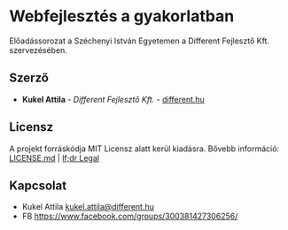 # Webfejlesztés a gyakorlatban
Előadássorozat a Széchenyi István Egyetemen a Different Fejlesztő Kft. szervezésében.

## Szerző
* **Kukel Attila** - *Different Fejlesztő Kft.* - [different.hu](https://different.hu)

## Licensz

A projekt forráskódja MIT Licensz alatt kerül kiadásra. Bővebb információ: [LICENSE.md](LICENSE.md) | [lf;dr Legal](https://tldrlegal.com/license/mit-license)

## Kapcsolat
* Kukel Attila <kukel.attila@different.hu>
* FB https://www.facebook.com/groups/300381427306256/
